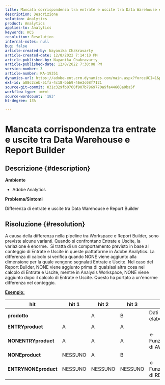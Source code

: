 ```yaml
---
title: Mancata corrispondenza tra entrate e uscite tra Data Warehouse e Report Builder
description: Descrizione
solution: Analytics
product: Analytics
applies-to: Analytics
keywords: KCS
resolution: Resolution
internal-notes: null
bug: false
article-created-by: Nayanika Chakravarty
article-created-date: 12/8/2022 7:14:10 PM
article-published-by: Nayanika Chakravarty
article-published-date: 12/8/2022 7:30:08 PM
version-number: 3
article-number: KA-19351
dynamics-url: https://adobe-ent.crm.dynamics.com/main.aspx?forceUCI=1&pagetype=entityrecord&etn=knowledgearticle&id=22cd5b78-2c77-ed11-81aa-6045bd006149
exl-id: a88c2ceb-51fa-4c18-bbb9-46e3c08f7121
source-git-commit: 031c329fb0760f907b7969770a9fa44668a0ba5f
workflow-type: tm+mt
source-wordcount: '183'
ht-degree: 13%

---
```


# Mancata corrispondenza tra entrate e uscite tra Data Warehouse e Report Builder

## Descrizione {#description}


<b>Ambiente</b>

- Adobe Analytics



<b>Problema/Sintomi</b>

Differenza di entrate e uscite tra Data Warehouse e Report Builder


## Risoluzione {#resolution}


A causa della differenza nella pipeline tra Workspace e Report Builder, sono previste alcune varianti. Quando si confrontano Entrate e Uscite, la variazione è enorme. 
Si tratta di un comportamento previsto in base al conteggio di Entrate e Uscite in queste piattaforme in Adobe Analytics. La differenza di calcolo si verifica quando NONE viene aggiunto alla dimensione per la quale vengono segnalati Entrate e Uscite. Nel caso del Report Builder, NONE viene aggiunto prima di qualsiasi altra cosa nel calcolo di Entrate e Uscite, mentre in Analysis Workspace, NONE viene aggiunto dopo il calcolo di Entrate e Uscite. Questo ha portato a un&#39;enorme differenza nel conteggio.

<u><b>Esempio:</b></u>


| <b>hit</b> | <b>hit 1</b> | <b>hit 2</b> | <b>hit 3</b> |   |
| --- | --- | --- | --- | --- |
| <b>prodotto</b> |   | A | B | Dati non elaborati |
| <b>ENTRYproduct</b> | A | A | A |   |
| <b>NONENTRYproduct</b> | A | A | A | ← Funzionamento di AW |
| <b>NONEproduct</b> | NESSUNO | A | B |   |
| <b>ENTRYNONEproduct</b> | NESSUNO | NESSUNO | NESSUNO | ← Funzionamento di RB |
